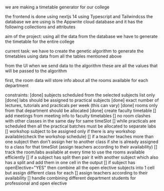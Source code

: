 we are making a timetable generator for our college

the frontend is done using nextjs 14 using Typescript and Tailwindcss
the database we are using is the Appwrite cloud database and it has the following collections and attributes


aim of the project: using all the data from the database we have to generate the timetable for the entire college

current task: we have to create the genetic algorithm to generate the timetables using data from all the tables mentioned above 

from the UI when we send data to the algorithm these are all the values that will be passed to the algorithm

first, the room data will store info about all the rooms available for each department 


constraints:
[done] subjects scheduled from the selected subjects list only
[done] labs should be assigned to practical subjects
[done] exact number of lectures, tutorials and  practicals per week (this can vary)
[done] rooms only from that department should be allocated
[done] create faculty timetable
[] add meetings from meeting info to faculty timetables 
[] no room clashes with other classes in the same day for same timeSlot
[] while practicals are scheduled then all the practical batches must be allocated to separate labs
[] workshop subject to be assigned only if there is any workshop available(check the workshop schedule)
[] if a teacher teaches  more than one subject then don't assign her to another class if she is already assigned to a class for that timeSlot (assign teachers according to their availability)
[] track the room/labs available at every time to use the rooms available efficiently
[] if a subject has split then pair it with another subject which also has a split and add them in one cell in the output
[] if subject has openElective="YES" then combine all the open elective subjects into 1 cell but assign different class for each
[] assign teachers according to their availability
[] handle combining different department students for professional and open elective
